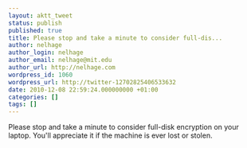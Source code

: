 ```yaml
---
layout: aktt_tweet
status: publish
published: true
title: Please stop and take a minute to consider full-dis...
author: nelhage
author_login: nelhage
author_email: nelhage@mit.edu
author_url: http://nelhage.com
wordpress_id: 1060
wordpress_url: http://twitter-12702825406533632
date: 2010-12-08 22:59:24.000000000 +01:00
categories: []
tags: []
---
```

Please stop and take a minute to consider full-disk encryption on your laptop. You'll appreciate it if the machine is ever lost or stolen.

